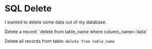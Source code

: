 # SQL Delete
I wanted to delete some data out of my database. 

Delete a record: `delete from table_name where column_name='data'

Delete all records from table: `delete from table_name`